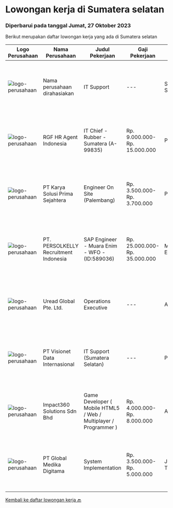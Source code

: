 
  # Lowongan kerja di Sumatera selatan

  ### Diperbarui pada tanggal Jumat, 27 Oktober 2023

  Berikut merupakan daftar lowongan kerja yang ada di Sumatera selatan

  |Logo Perusahaan | Nama Perusahaan | Judul Pekerjaan | Gaji Pekerjaan | Lokasi | Deskripsi | Tanggal diunggah | Pranala |
  | -------------- | --------------- | --------------- | --------- | --------- | -------------- | ------- | ----------- |
  |![logo-perusahaan](https://i.ibb.co/sqvTCh9/112815900-stock-vector-no-image-available-icon-flat-vector.webp)|Nama perusahaan dirahasiakan|IT Support|---|Sumatera Selatan|Job Role:Involving the application of information technology knowledge and information technology techniques and principles for the development or...|Kamis, 26 Oktober 2023|https://www.jobstreet.co.id/id/job/it-support-4510247?token=0~4186ed3c-4fa7-4801-82b0-65cbdeaefa18&sectionRank=1&jobId=jobstreet-id-job-4510247|
|![logo-perusahaan](https://image-service-cdn.seek.com.au/d5868152525c083dcbedb1aa22a408e592bdf7d2/ee4dce1061f3f616224767ad58cb2fc751b8d2dc)|RGF HR Agent Indonesia|IT Chief - Rubber - Sumatera (A-99835)|Rp. 9.000.000-Rp. 15.000.000|Palembang|About The Company: The working venue is in Sumatera Selatan. Our client is a Japanese Rubber company. Currently, they are looking for IT Chief. Job...|Selasa, 24 Oktober 2023|https://www.jobstreet.co.id/id/job/it-chief-rubber-sumatera-a-99835-4508060?token=0~4186ed3c-4fa7-4801-82b0-65cbdeaefa18&sectionRank=2&jobId=jobstreet-id-job-4508060|
|![logo-perusahaan](https://image-service-cdn.seek.com.au/bb0f2c313297f2db3d497466b95d7da85644edc0/ee4dce1061f3f616224767ad58cb2fc751b8d2dc)|PT Karya Solusi Prima Sejahtera|Engineer On Site (Palembang)|Rp. 3.500.000-Rp. 3.700.000|Palembang|Kualifikasi : Pendidikan minimal D3/S1 Teknik Informatika/Teknik Telekomunikasi Memiliki pengalaman pekerjaan di bidang yang sama minimal 1 tahun...|Senin, 23 Oktober 2023|https://www.jobstreet.co.id/id/job/engineer-on-site-palembang-4507346?token=0~4186ed3c-4fa7-4801-82b0-65cbdeaefa18&sectionRank=3&jobId=jobstreet-id-job-4507346|
|![logo-perusahaan](https://image-service-cdn.seek.com.au/a778cc2d537d275f0abc3d64068f14c4c640057e/ee4dce1061f3f616224767ad58cb2fc751b8d2dc)|PT. PERSOLKELLY Recruitment Indonesia|SAP Engineer - Muara Enim - WFO - (ID:589036)|Rp. 25.000.000-Rp. 35.000.000|Muara Enim|Job Description・Lead and deliver digital transformation projects.・Foresee the changes, align, &amp; adapt IT with technologies.・Continuously challenge...|Selasa, 24 Oktober 2023|https://www.jobstreet.co.id/id/job/sap-engineer-muara-enim-wfo-id%3A589036-4508624?token=0~4186ed3c-4fa7-4801-82b0-65cbdeaefa18&sectionRank=4&jobId=jobstreet-id-job-4508624|
|![logo-perusahaan](https://i.ibb.co/sqvTCh9/112815900-stock-vector-no-image-available-icon-flat-vector.webp)|Uread Global Pte. Ltd.|Operations Executive|---|Aceh|Highlights: ● Fast-paced and dynamic environment● Personal recognition and career progression● Attractive incentives Job Description:● Provide the...|Senin, 16 Oktober 2023|https://www.jobstreet.co.id/id/job/operations-executive-11077803/origin/sg?token=0~4186ed3c-4fa7-4801-82b0-65cbdeaefa18&sectionRank=5&jobId=jobstreet-sg-job-11077803|
|![logo-perusahaan](https://image-service-cdn.seek.com.au/84d23b3586ee4efd70ea62878095fcc6b1639e33/ee4dce1061f3f616224767ad58cb2fc751b8d2dc)|PT Visionet Data Internasional|IT Support (Sumatera Selatan)|---|Palembang|Tanggung Jawab Utama : Monitoring system, jaringan (server), desktop, dan network Melakukan troubleshooting jaringan, hardware dan software Maintain...|Jumat, 13 Oktober 2023|https://www.jobstreet.co.id/id/job/it-support-sumatera-selatan-4498600?token=0~4186ed3c-4fa7-4801-82b0-65cbdeaefa18&sectionRank=6&jobId=jobstreet-id-job-4498600|
|![logo-perusahaan](https://image-service-cdn.seek.com.au/35b00a50395e5c8ad6bf2130dfd2a19f9f4bbec5/ee4dce1061f3f616224767ad58cb2fc751b8d2dc)|Impact360 Solutions Sdn Bhd|Game Developer ( Mobile HTML5 / Web / Multiplayer / Programmer )|Rp. 4.000.000-Rp. 8.000.000|Aceh|We are hiring remote HTML5 game developers from all parts of Indonesia. If you have real experience building HTML5 games or applications, you're...|Senin, 09 Oktober 2023|https://www.jobstreet.co.id/id/job/game-developer-mobile-html5-web-multiplayer-programmer-5551698/origin/my?token=0~4186ed3c-4fa7-4801-82b0-65cbdeaefa18&sectionRank=7&jobId=jobstreet-my-job-5551698|
|![logo-perusahaan](https://image-service-cdn.seek.com.au/4b282eaf2c65d61f8532d8ff00b352f8e7d77e7d/ee4dce1061f3f616224767ad58cb2fc751b8d2dc)|PT Global Medika Digitama|System Implementation|Rp. 3.500.000-Rp. 5.000.000|Jawa Timur|Syarat Kualifikasi Memiliki kemampuan komunikasi interpersonal yang baik Mampu bekerja secara multitasking &amp; manajemen waktu yang efisien Mampu...|Selasa, 03 Oktober 2023|https://www.jobstreet.co.id/id/job/system-implementation-4486644?token=0~4186ed3c-4fa7-4801-82b0-65cbdeaefa18&sectionRank=8&jobId=jobstreet-id-job-4486644|


  [Kembali ke daftar lowongan kerja 🔙](../README.md#daftar-lowongan-kerja)
  